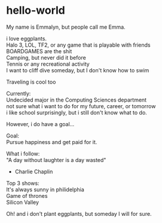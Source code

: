 # hello-world
My name is Emmalyn, but people call me Emma. 

i love eggplants.  
Halo 3, LOL, TF2, or any game that is playable with friends  
BOARDGAMES are the shit   
Camping, but never did it before  
Tennis or any recreational activity  
I want to cliff dive someday, but I don't know how to swim  

Traveling is cool too  

Currently:   
	Undecided major in the Computing Sciences department  
not sure what i want to do for my future, career, or tomorrow  
i like school surprisingly, but i still don't know what to do.  

However, i do have a goal...  

  Goal:   
    Pursue happiness and get paid for it.  

What i follow:  
"A day without laughter is a day wasted"  
  - Charlie Chaplin  

Top 3 shows:   
  It's always sunny in philidelphia  
  Game of thrones   
  Silicon Valley  
  
Oh! and i don't plant eggplants, but someday I will for sure.  
